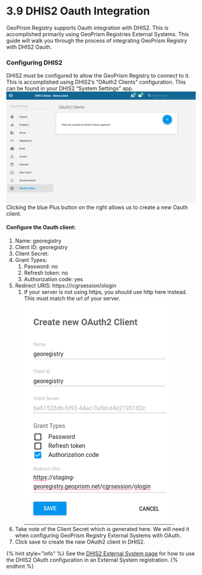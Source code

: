# 3.9 DHIS2 Oauth Integration

GeoPrism Registry supports Oauth integration with DHIS2. This is accomplished primarily using GeoPrism Registries External Systems. This guide will walk you through the process of integrating GeoPrism Registry with DHIS2 Oauth.

### Configuring DHIS2

DHIS2 must be configured to allow the GeoPrism Registry to connect to it. This is accomplished using DHIS2’s “OAuth2 Clients” configuration. This can be found in your DHIS2 “System Settings” app.\
![](<../../../.gitbook/assets/image (2).png>)\
Clicking the blue Plus button on the right allows us to create a new Oauth client.

#### Configure the Oauth client:

1. Name: georegistry
2. Client ID: georegistry
3. Client Secret:
4. Grant Types:
   1. Password: no
   2. Refresh token: no
   3. Authorization code: yes
5. Redirect URIS: https:///cgrsession/ologin
   1. If your server is not using https, you should use http here instead. This must match the url of your server.\
      ![](<../../../.gitbook/assets/image (1) (4).png>)
6. Take note of the Client Secret which is generated here. We will need it when configuring GeoPrism Registry External Systems with OAuth.&#x20;
7. Click save to create the new OAuth2 client in DHIS2.

{% hint style="info" %}
See the [DHIS2 External System page](../../../versions/current/4-external-system-integration/4.2-register-and-synchronize-an-external-system/4.2.1-dhis2.md) for how to use the DHIS2 OAuth configuration in an External System registration.
{% endhint %}

